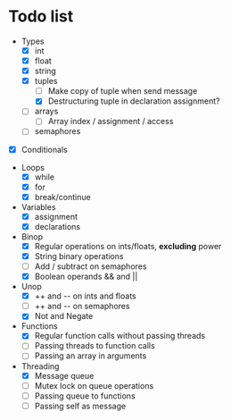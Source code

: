 # Todo list

- Types
  - [x] int
  - [x] float
  - [x] string
  - [x] tuples
    - [ ] Make copy of tuple when send message
    - [x] Destructuring tuple in declaration assignment?
  - [ ] arrays
    - [ ] Array index / assignment / access
  - [ ] semaphores

- [x] Conditionals

- Loops
  - [x] while
  - [x] for
  - [x] break/continue

- Variables
  - [x] assignment
  - [x] declarations

- Binop
  - [x] Regular operations on ints/floats, **excluding** power
  - [x] String binary operations
  - [ ] Add / subtract on semaphores
  - [x] Boolean operands && and ||

- Unop
  - [x] ++ and -- on ints and floats
  - [ ] ++ and -- on semaphores
  - [x] Not and Negate

- Functions
  - [X] Regular function calls without passing threads
  - [ ] Passing threads to function calls
  - [ ] Passing an array in arguments

- Threading
  - [x] Message queue
  - [ ] Mutex lock on queue operations
  - [ ] Passing queue to functions
  - [ ] Passing self as message

<!-- - [x] Variable Declaration
  - [ ] Blocks/Scopes
- [ ] Assigning variables
- [ ] Function declarations
- [ ] Loops & conditionals
- [ ] Equality comparison on tuple / thread / array
- [ ] Fix compiler errors on the binops
- [ ] Power operations on ints and floats
- [ ] Multi-thread
  - [ ] Mutex
  - [ ] Some kind of global data structure to facilitate message passing
  - [ ] Semaphores (we have those in C++)
    - [ ] Restrict access so that its atomic
 -->
